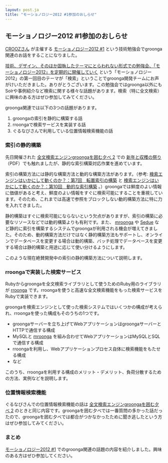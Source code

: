 ```yaml
---
layout: post.ja
title: "モーショノロジー2012 #1参加のおしらせ"
---
```

## モーショノロジー2012 #1参加のおしらせ

[CROOZさん](http://crooz.co.jp/) が主催する [モーショノロジー2012
#1](http://atnd.org/events/23608)
という技術勉強会でgroonga関連のお話をすることになりました。

[技術、デザイン、そのほか固執したテーマにとらわれない形式での勉強会、「モーショノロジー2012」を定期的に開催していく](http://crooz.co.jp/archives/4645)
という「モーショノロジー2012」の第一回目のテーマが「検索」ということでgroonga開発チームにお声がけいただきました。ありがとうございます。この勉強会ではgroonga以外にもSolrや事例紹介など検索に関する様々な話題があります。検索（特に全文検索）に興味のある方はぜひ参加してみてください。

groonga関連では以下の3つの話題があります。

1.  groongaの索引を静的に構築する話
2.  rroongaで検索サービスを実装する話
3.  ぐるなびさんで利用している位置情報検索機能の話

### 索引の静的構築

先日開催された [全文検索エンジンgroongaを囲む夕べ
2](/ja/publication/#groonga-night-2) での
[新年と収穫の祭り](/ja/publication/presentation/groonga-night-2-newyear-harvest.pdf)
（PDF）でも触れましたが、静的な索引構築対応作業を進めています。

索引の構築方法には静的な構築方法と動的な構築方法があります。（参考:
[検索エンジンはいかにして動くのか？：第7回　転置索引の構築](http://gihyo.jp/dev/serial/01/search-engine/0007)
と
[検索エンジンはいかにして動くのか？：第10回　動的な索引構築](http://gihyo.jp/dev/serial/01/search-engine/0010)
。）groongaでは鮮度のよい情報に価値があると考え、鮮度のよい情報をすぐに検索可能にすることを重視しています。そのため、これまでは高速で参照をブロックしない動的構築方法に特に力を入れてきました。

静的構築はすぐに検索可能にならないという欠点がありますが、索引の構築に必要なリソースなどでは動的構築よりも有利です。また、
[mroonga](http://mroonga.org/) や
[Sedue](http://preferred.jp/sedue.html)
など静的に索引を構築するシステムでgroongaが利用される機会が増えてきました。そのため、動的構築方法だけではなく静的構築方法もサポートし、オンラインでデータベースを変更する場合は動的構築、バッチ処理でデータベースを変更する場合は静的構築と用途に応じて使い分けるようにします。

このような現在絶賛開発中の索引の静的構築方法について説明します。

### rroongaで実装した検索サービス

Rubyからgroongaを全文検索ライブラリとして使うためのRuby用のライブラリが
[rroonga](http://ranguba.org/ja/#about-rroonga)
です。rroongaを使うと高速な全文検索機能をもった検索サービスをRubyで実装できます。

groongaを検索エンジンとして使った検索システムではいくつかの構成が考えられ、rroongaを使った構成もそのうちの1つです。

-   groongaサーバーを立ち上げてWebアプリケーションはgroongaサーバーとHTTPで通信する構成
-   MySQLと [mroonga](http://mroonga.org/)
    を組み合わせてWebアプリケーションはMySQLとSQLで通信する構成
-   rroongaを利用し、Webアプリケーションプロセス自体に検索機能をもたせる構成
-   など

このうち、rroongaを利用する構成のメリット・デメリット、負荷分散するための方法、実例などを説明します。

### 位置情報検索機能

ぐるなびさんでの位置情報検索機能の話は
[全文検索エンジンgroongaを囲む夕べ 2](/ja/publication/#groonga-night-2)
のときと同じ内容です。groongaを囲む夕べでは一番質問の多かった話だったので、groongaを囲む夕べでは都合がつかなかったために聞き逃したという方はぜひ参加してみてください。

### まとめ

[モーショノロジー2012 #1](http://atnd.org/events/23608)
でのgroonga関連の話題の内容を紹介しました。興味のある方はぜひ参加してください。
